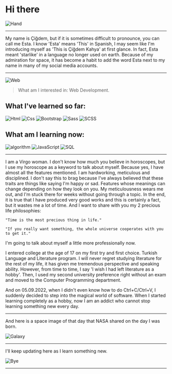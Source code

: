 # Hi there
![Hand](https://img.icons8.com/bubbles/256/hand-side-view.png) 

---

My name is Çiğdem, but if it is sometimes difficult to pronounce, you can call me Esta. I know 'Esta' means 'This' in Spanish, I may seem like I'm introducing myself as 'This is Çiğdem Kahya' at first glance.
In fact, Esta meant 'starlike' in a language no longer used on earth. Because of my admiration for space, it has become a habit to add the word Esta next to my name in many of my social media accounts.

---



![Web](https://img.icons8.com/plasticine/256/html.png)
> What am I interested in: Web Development. 



## What I've learned so far:
![Html](https://img.icons8.com/external-beshi-color-kerismaker/256/external-HTML-web-development-beshi-color-kerismaker.png)
![Css](https://img.icons8.com/nolan/256/css-filetype.png)
![Bootstrap](https://img.icons8.com/color/256/bootstrap.png)
![Sass](https://img.icons8.com/color/256/sass.png)
![SCSS](https://img.icons8.com/external-creatype-filed-outline-colourcreatype/256/external-document-file-extension-web-format-file-creatype-filed-outline-colourcreatype-8.png)



## What am I learning now:
![algorithm](https://img.icons8.com/external-flatart-icons-lineal-color-flatarticons/256/external-algorithm-data-science-and-cyber-security-flatart-icons-lineal-color-flatarticons.png)
![JavaScript](https://img.icons8.com/arcade/256/javascript.png)
![SQL](https://img.icons8.com/external-vectorslab-flat-vectorslab/256/external-Global-Sql-servers-and-databases-vectorslab-flat-vectorslab.png)




---
I am a Virgo woman.
I don't know how much you believe in horoscopes, but I use my horoscope as a keyword to talk about myself.
  Because yes, I have almost all the features mentioned. I am hardworking, meticulous and disciplined.
     I don't say this to brag because I've always believed that these traits are things like saying I'm happy or sad. Features whose meanings can change depending on how they look on you.
    My meticulousness wears me out, and I'm stuck there for weeks without going through a topic.
In the end, it is true that I have produced very good works and this is certainly a fact, but it wastes me a lot of time.
And I want to share with you my 2 precious life philosophies:

```
"Time is the most precious thing in life."
```


```
"If you really want something, the whole universe cooperates with you to get it."
```

I'm going to talk about myself a little more professionally now.

I entered college at the age of 17 on my first try and first choice. Turkish Language and Literature program.
I will never regret studying literature for the rest of my life, it has given me tremendous perspective and speaking ability. However, from time to time, I say 'I wish I had left literature as a hobby'.
Then, I used my second university preference right without an exam and moved to the Computer Programming department.

And on 05.09.2022, when I didn't even know how to do Ctrl+C/Ctrl+V, I suddenly decided to step into the magical world of software. When I started learning completely as a hobby, now I am an addict who cannot stop learning something new every day.

---





And here is a space image of that day that NASA shared on the day I was born.

![Galaxy](https://apod.nasa.gov/apod/image/0009/ngc3184_kelly.jpg) 




---
I'll keep updating here as I learn something new.


![Bye](https://i.pinimg.com/originals/72/3f/e9/723fe9bf86184230f7286634f3b74543.gif) 

---
